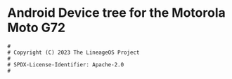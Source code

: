 # Android Device tree for the Motorola Moto G72

```
#
# Copyright (C) 2023 The LineageOS Project
#
# SPDX-License-Identifier: Apache-2.0
#
```
